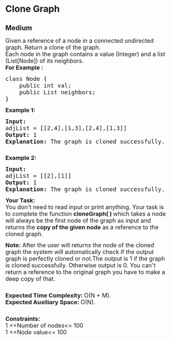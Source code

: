 # Clone Graph
## Medium
<div class="problems_problem_content__Xm_eO"><p><span style="font-size: 18px;">Given a reference of a node in a connected&nbsp;undirected graph. Return a clone&nbsp;of the graph.<br>Each node in the graph contains a value (Integer) and a list (List[Node]) of its neighbors.<br><strong>For Example :&nbsp; &nbsp;&nbsp;</strong></span></p>
<pre><span style="font-size: 18px;">class Node {
    public int val;
    public List neighbors;
}</span></pre>
<p><span style="font-size: 18px;"><strong>Example 1:</strong></span></p>
<pre><span style="font-size: 18px;"><strong>Input:
</strong>adjList = [[2,4],[1,3],[2,4],[1,3]]
<strong>Output: </strong>1
<strong>Explanation: </strong>The graph is cloned successfully.
</span>
</pre>
<p><span style="font-size: 18px;"><strong>Example 2:</strong></span></p>
<pre><span style="font-size: 18px;"><strong>Input:
</strong>adjList = [[2],[1]]
<strong>Output: </strong>1
<strong>Explanation: </strong>The graph is cloned successfully.</span></pre>
<p><span style="font-size: 18px;"><strong>Your Task:</strong><br>You don't need to read input or print anything. Your task is to complete the function <strong>cloneGraph( )&nbsp;</strong>which takes a&nbsp;node will always be the first node of the graph</span><span style="font-size: 18px;"> as input and returns the&nbsp;<strong>copy of the given node</strong>&nbsp;as a reference to the cloned graph.</span></p>
<p><span style="font-size: 18px;"><strong>Note:</strong>&nbsp;After the user will returns the node of the cloned graph the system will automatically check if&nbsp;the output graph is perfectly cloned or not.The output is 1 if the graph is cloned successfully. Otherwise output is 0. You can't return a reference to the original graph you have to make a deep copy of that.</span></p>
<p><br><span style="font-size: 18px;"><strong>Expected Time Complexity:&nbsp;</strong>O(N + M).<br><strong>Expected Auxiliary Space:&nbsp;</strong>O(N).</span></p>
<p><br><span style="font-size: 18px;"><strong>Constraints:</strong><br>1 &lt;=Number of nodes&lt;= 100<br>1 &lt;=Node value&lt;= 100</span><br>&nbsp;</p></div>